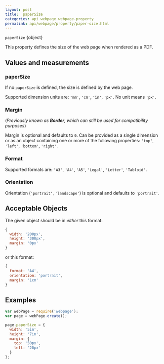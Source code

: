 ```yaml
---
layout: post
title:  paperSize
categories: api webpage webpage-property
permalink: api/webpage/property/paper-size.html
---
```


`paperSize` {object}

This property defines the size of the web page when rendered as a PDF.

## Values and measurements

### paperSize

If no `paperSize` is defined, the size is defined by the web page.

Supported dimension units are: `'mm'`, `'cm'`, `'in'`, `'px'`. No unit means `'px'`.

### Margin

(*Previously known as __Border__, which can still be used for compatibility purposes*)

Margin is optional and defaults to `0`.  Can be provided as a single dimension or as an object containing one or more of the following properties: `'top'`, `'left'`, `'bottom'`, `'right'`.

### Format

Supported formats are: `'A3'`, `'A4'`, `'A5'`, `'Legal'`, `'Letter'`, `'Tabloid'`.

### Orientation

Orientation (`'portrait'`, `'landscape'`) is optional and defaults to `'portrait'`.

## Acceptable Objects

The given object should be in _either_ this format:

```javascript
{
  width: '200px',
  height: '300px',
  margin: '0px'
}
```

or this format:

```javascript
{
  format: 'A4',
  orientation: 'portrait',
  margin: '1cm'
}
```

## Examples

```javascript
var webPage = require('webpage');
var page = webPage.create();

page.paperSize = {
  width: '5in',
  height: '7in',
  margin: {
    top: '50px',
    left: '20px'
  }
};
```








